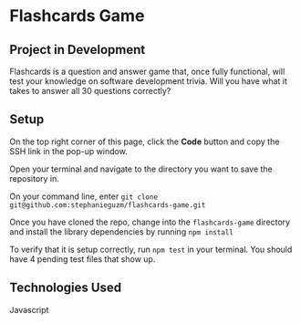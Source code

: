 # Flashcards Game

## Project in Development
Flashcards is a question and answer game that, once fully functional, will test your knowledge on software development trivia. Will you have what it takes to answer all 30 questions correctly?

## Setup
On the top right corner of this page, click the **Code** button and copy the SSH link in the pop-up window.

Open your terminal and navigate to the directory you want to save the repository in.

On your command line, enter `git clone git@github.com:stephanieguzm/flashcards-game.git`

Once you have cloned the repo, change into the `flashcards-game` directory and install the library dependencies by running `npm install`

To verify that it is setup correctly, run `npm test` in your terminal. You should have 4 pending test files that show up.

## Technologies Used
Javascript
